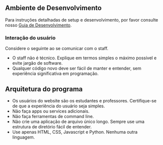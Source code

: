 ## Ambiente de Desenvolvimento

Para instruções detalhadas de setup e desenvolvimento, por favor consulte nosso [Guia de Desenvolvimento](../docs/how-to-develop.md).

### Interação do usuário

Considere o seguinte ao se comunicar com o staff.

- O staff não é técnico. Explique em termos simples o máximo possível e evite jargão de software.
- Qualquer código novo deve ser fácil de manter e entender, sem experiência significativa em programação.

## Arquitetura do programa

- Os usuários do website são os estudantes e professores. Certifique-se de que a experiência do usuário seja simples.
- Não faça apps ou services adicionais.
- Não faça ferramentas de command line.
- Não crie uma aplicação de arquivo único longo. Sempre use uma estrutura de diretório fácil de entender.
- Use apenas HTML, CSS, Javascript e Python. Nenhuma outra linguagem.
